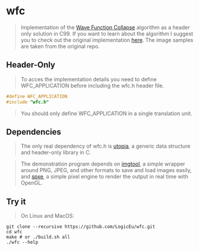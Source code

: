 # wfc

> Implementation of the [Wave Function
> Collapse](https://github.com/mxgmn/WaveFunctionCollapse) algorithm as
> a header only solution in C99. If you want to learn about the algorithm
> I suggest you to check out the original implementation
> [here](https://github.com/mxgmn/WaveFunctionCollapse). The image samples are
> taken from the original repo.

## Header-Only

> To acces the implementation details you need to define WFC_APPLICATION before 
> including the wfc.h header file.

```C
#define WFC_APPLICATION
#include "wfc.h"
```

> You should only define WFC_APPLICATION in a single translation unit.

## Dependencies

> The only real dependency of wfc.h is [utopia](https://github.com/LogicEu/utopia.git),
> a generic data structure and header-only library in C.

> The demonstration program depends on [imgtool](https://github.com/LogicEu/imgtool.git), 
> a simple wrapper around PNG, JPEG, and other formats to save and load images easily, 
> and [spxe](https://github.com/LogicEu/spxe.git), a simple pixel engine to render 
> the output in real time with OpenGL.

## Try it

> On Linux and MacOS:

```shell
git clone --recursive https://github.com/LogicEu/wfc.git
cd wfc
make # or ./build.sh all
./wfc --help
```
